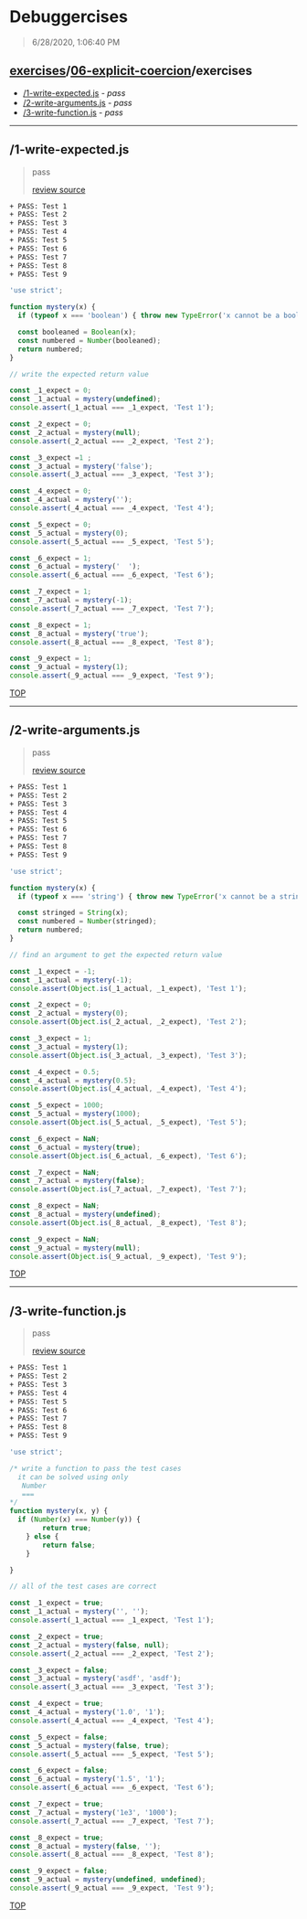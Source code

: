 # Debuggercises 

> 6/28/2020, 1:06:40 PM 

## [exercises](../../README.md)/[06-explicit-coercion](../README.md)/exercises 

- [/1-write-expected.js](#1-write-expectedjs) - _pass_ 
- [/2-write-arguments.js](#2-write-argumentsjs) - _pass_ 
- [/3-write-function.js](#3-write-functionjs) - _pass_ 
---

## /1-write-expected.js 

> pass 
>
> [review source](../../../exercises/06-explicit-coercion/exercises/1-write-expected.js)

```txt
+ PASS: Test 1
+ PASS: Test 2
+ PASS: Test 3
+ PASS: Test 4
+ PASS: Test 5
+ PASS: Test 6
+ PASS: Test 7
+ PASS: Test 8
+ PASS: Test 9
```

```js
'use strict';

function mystery(x) {
  if (typeof x === 'boolean') { throw new TypeError('x cannot be a boolean'); }

  const booleaned = Boolean(x);
  const numbered = Number(booleaned);
  return numbered;
}

// write the expected return value

const _1_expect = 0;
const _1_actual = mystery(undefined);
console.assert(_1_actual === _1_expect, 'Test 1');

const _2_expect = 0;
const _2_actual = mystery(null);
console.assert(_2_actual === _2_expect, 'Test 2');

const _3_expect =1 ;
const _3_actual = mystery('false');
console.assert(_3_actual === _3_expect, 'Test 3');

const _4_expect = 0;
const _4_actual = mystery('');
console.assert(_4_actual === _4_expect, 'Test 4');

const _5_expect = 0;
const _5_actual = mystery(0);
console.assert(_5_actual === _5_expect, 'Test 5');

const _6_expect = 1;
const _6_actual = mystery('  ');
console.assert(_6_actual === _6_expect, 'Test 6');

const _7_expect = 1;
const _7_actual = mystery(-1);
console.assert(_7_actual === _7_expect, 'Test 7');

const _8_expect = 1;
const _8_actual = mystery('true');
console.assert(_8_actual === _8_expect, 'Test 8');

const _9_expect = 1;
const _9_actual = mystery(1);
console.assert(_9_actual === _9_expect, 'Test 9');
```

[TOP](#debuggercises)

---

## /2-write-arguments.js 

> pass 
>
> [review source](../../../exercises/06-explicit-coercion/exercises/2-write-arguments.js)

```txt
+ PASS: Test 1
+ PASS: Test 2
+ PASS: Test 3
+ PASS: Test 4
+ PASS: Test 5
+ PASS: Test 6
+ PASS: Test 7
+ PASS: Test 8
+ PASS: Test 9
```

```js
'use strict';

function mystery(x) {
  if (typeof x === 'string') { throw new TypeError('x cannot be a string'); }

  const stringed = String(x);
  const numbered = Number(stringed);
  return numbered;
}

// find an argument to get the expected return value

const _1_expect = -1;
const _1_actual = mystery(-1);
console.assert(Object.is(_1_actual, _1_expect), 'Test 1');

const _2_expect = 0;
const _2_actual = mystery(0);
console.assert(Object.is(_2_actual, _2_expect), 'Test 2');

const _3_expect = 1;
const _3_actual = mystery(1);
console.assert(Object.is(_3_actual, _3_expect), 'Test 3');

const _4_expect = 0.5;
const _4_actual = mystery(0.5);
console.assert(Object.is(_4_actual, _4_expect), 'Test 4');

const _5_expect = 1000;
const _5_actual = mystery(1000);
console.assert(Object.is(_5_actual, _5_expect), 'Test 5');

const _6_expect = NaN;
const _6_actual = mystery(true);
console.assert(Object.is(_6_actual, _6_expect), 'Test 6');

const _7_expect = NaN;
const _7_actual = mystery(false);
console.assert(Object.is(_7_actual, _7_expect), 'Test 7');

const _8_expect = NaN;
const _8_actual = mystery(undefined);
console.assert(Object.is(_8_actual, _8_expect), 'Test 8');

const _9_expect = NaN;
const _9_actual = mystery(null);
console.assert(Object.is(_9_actual, _9_expect), 'Test 9');

```

[TOP](#debuggercises)

---

## /3-write-function.js 

> pass 
>
> [review source](../../../exercises/06-explicit-coercion/exercises/3-write-function.js)

```txt
+ PASS: Test 1
+ PASS: Test 2
+ PASS: Test 3
+ PASS: Test 4
+ PASS: Test 5
+ PASS: Test 6
+ PASS: Test 7
+ PASS: Test 8
+ PASS: Test 9
```

```js
'use strict';

/* write a function to pass the test cases
  it can be solved using only
   Number
   ===
*/
function mystery(x, y) {
  if (Number(x) === Number(y)) {
		return true;
	} else {
		return false;
	}

}

// all of the test cases are correct

const _1_expect = true;
const _1_actual = mystery('', '');
console.assert(_1_actual === _1_expect, 'Test 1');

const _2_expect = true;
const _2_actual = mystery(false, null);
console.assert(_2_actual === _2_expect, 'Test 2');

const _3_expect = false;
const _3_actual = mystery('asdf', 'asdf');
console.assert(_3_actual === _3_expect, 'Test 3');

const _4_expect = true;
const _4_actual = mystery('1.0', '1');
console.assert(_4_actual === _4_expect, 'Test 4');

const _5_expect = false;
const _5_actual = mystery(false, true);
console.assert(_5_actual === _5_expect, 'Test 5');

const _6_expect = false;
const _6_actual = mystery('1.5', '1');
console.assert(_6_actual === _6_expect, 'Test 6');

const _7_expect = true;
const _7_actual = mystery('1e3', '1000');
console.assert(_7_actual === _7_expect, 'Test 7');

const _8_expect = true;
const _8_actual = mystery(false, '');
console.assert(_8_actual === _8_expect, 'Test 8');

const _9_expect = false;
const _9_actual = mystery(undefined, undefined);
console.assert(_9_actual === _9_expect, 'Test 9');

```

[TOP](#debuggercises)

